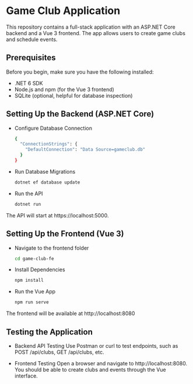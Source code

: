 # Game Club Application
This repository contains a full-stack application with an ASP.NET Core backend and a Vue 3 frontend. The app allows users to create game clubs and schedule events.

## Prerequisites
Before you begin, make sure you have the following installed:
- .NET 6 SDK
- Node.js and npm (for the Vue 3 frontend)
- SQLite (optional, helpful for database inspection)

## Setting Up the Backend (ASP.NET Core)
- Configure Database Connection
    ```sh
    {
      "ConnectionStrings": {
        "DefaultConnection": "Data Source=gameclub.db"
      }
    }
    ```
    
- Run Database Migrations
    ```sh
    dotnet ef database update
    ```
    
- Run the API
    ```sh
    dotnet run
    ```
The API will start at https://localhost:5000.

## Setting Up the Frontend (Vue 3)
- Navigate to the frontend folder
    ```sh
    cd game-club-fe
    ```
    
- Install Dependencies
    ```sh
    npm install
    ```
    
- Run the Vue App
    ```sh
    npm run serve
    ```
The frontend will be available at http://localhost:8080

## Testing the Application
- Backend API Testing
    Use Postman or curl to test endpoints, such as POST /api/clubs, GET /api/clubs, etc.
    
- Frontend Testing
    Open a browser and navigate to http://localhost:8080. You should be able to create clubs and events through the Vue interface.